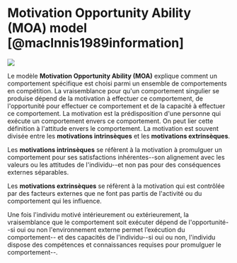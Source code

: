 # **Motivation Opportunity Ability (MOA) model** [@maclnnis1989information]

<img src="images/moa-model.png">

Le modèle **Motivation Opportunity Ability (MOA)** explique comment un comportement spécifique est choisi parmi un ensemble de comportements en compétition. La vraisemblance pour qu'un comportement singulier se produise dépend de la motivation à effectuer ce comportement, de l'opportunité pour effectuer ce comportement et de la capacité à effectuer ce comportement. La motivation est la prédisposition d'une personne qui exécute un comportement envers ce comportement. On peut lier cette définition à l'attitude envers le comportement. La motivation est souvent divisée entre les **motivations intrinsèques** et les **motivations extrinsèques**.

Les **motivations intrinsèques** se réfèrent à la motivation à promulguer un comportement pour ses satisfactions inhérentes--son alignement avec les valeurs ou les attitudes de l'individu--et non pas pour des conséquences externes séparables.

Les **motivations extrinsèques** se réfèrent à la motivation qui est contrôlée par des facteurs externes que ne font pas partis de l'activité ou du comportement qui les influence.

Une fois l'individu motivé intérieurement ou extérieurement, la vraisemblance que le comportement soit exécuter dépend de l'opportunité--si oui ou non l'environnement externe permet l’exécution du comportement-- et des capacités de l'individu--si oui ou non, l'individu dispose des compétences et connaissances requises pour promulguer le comportement--.